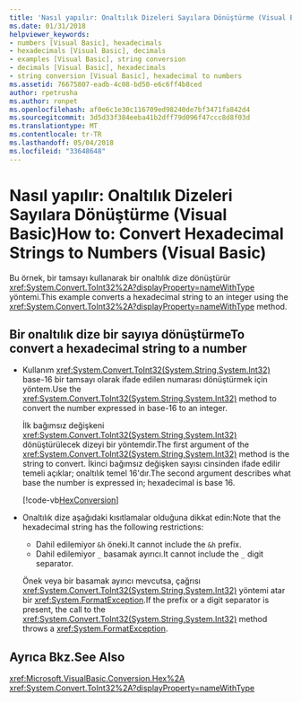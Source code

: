```yaml
---
title: 'Nasıl yapılır: Onaltılık Dizeleri Sayılara Dönüştürme (Visual Basic)'
ms.date: 01/31/2018
helpviewer_keywords:
- numbers [Visual Basic], hexadecimals
- hexadecimals [Visual Basic], decimals
- examples [Visual Basic], string conversion
- decimals [Visual Basic], hexadecimals
- string conversion [Visual Basic], hexadecimal to numbers
ms.assetid: 76675807-eadb-4c08-bd50-e6c6ff4b8ced
author: rpetrusha
ms.author: ronpet
ms.openlocfilehash: af0e6c1e30c116709ed98240de7bf3471fa842d4
ms.sourcegitcommit: 3d5d33f384eeba41b2dff79d096f47ccc8d8f03d
ms.translationtype: MT
ms.contentlocale: tr-TR
ms.lasthandoff: 05/04/2018
ms.locfileid: "33648648"
---
```

# <a name="how-to-convert-hexadecimal-strings-to-numbers-visual-basic"></a><span data-ttu-id="084df-102">Nasıl yapılır: Onaltılık Dizeleri Sayılara Dönüştürme (Visual Basic)</span><span class="sxs-lookup"><span data-stu-id="084df-102">How to: Convert Hexadecimal Strings to Numbers (Visual Basic)</span></span>
<span data-ttu-id="084df-103">Bu örnek, bir tamsayı kullanarak bir onaltılık dize dönüştürür <xref:System.Convert.ToInt32%2A?displayProperty=nameWithType> yöntemi.</span><span class="sxs-lookup"><span data-stu-id="084df-103">This example converts a hexadecimal string to an integer using the <xref:System.Convert.ToInt32%2A?displayProperty=nameWithType> method.</span></span>  
  
## <a name="to-convert-a-hexadecimal-string-to-a-number"></a><span data-ttu-id="084df-104">Bir onaltılık dize bir sayıya dönüştürme</span><span class="sxs-lookup"><span data-stu-id="084df-104">To convert a hexadecimal string to a number</span></span>  
  
-   <span data-ttu-id="084df-105">Kullanım <xref:System.Convert.ToInt32(System.String,System.Int32)> base-16 bir tamsayı olarak ifade edilen numarası dönüştürmek için yöntem.</span><span class="sxs-lookup"><span data-stu-id="084df-105">Use the <xref:System.Convert.ToInt32(System.String,System.Int32)> method to convert the number expressed in base-16 to an integer.</span></span>  
  
     <span data-ttu-id="084df-106">İlk bağımsız değişkeni <xref:System.Convert.ToInt32(System.String,System.Int32)> dönüştürülecek dizeyi bir yöntemdir.</span><span class="sxs-lookup"><span data-stu-id="084df-106">The first argument of the <xref:System.Convert.ToInt32(System.String,System.Int32)> method is the string to convert.</span></span> <span data-ttu-id="084df-107">İkinci bağımsız değişken sayısı cinsinden ifade edilir temeli açıklar; onaltılık temel 16'dır.</span><span class="sxs-lookup"><span data-stu-id="084df-107">The second argument describes what base the number is expressed in; hexadecimal is base 16.</span></span>  
  
     [!code-vb[HexConversion](../../../../visual-basic/language-reference/functions/codesnippet/VisualBasic/how-to-convert-hexadecimal-strings-to-numbers_1.vb)]  

- <span data-ttu-id="084df-108">Onaltılık dize aşağıdaki kısıtlamalar olduğuna dikkat edin:</span><span class="sxs-lookup"><span data-stu-id="084df-108">Note that the hexadecimal string has the following restrictions:</span></span>

   - <span data-ttu-id="084df-109">Dahil edilemiyor `&h` öneki.</span><span class="sxs-lookup"><span data-stu-id="084df-109">It cannot include the `&h` prefix.</span></span>
   - <span data-ttu-id="084df-110">Dahil edilemiyor `_` basamak ayırıcı.</span><span class="sxs-lookup"><span data-stu-id="084df-110">It cannot include the `_` digit separator.</span></span>

   <span data-ttu-id="084df-111">Önek veya bir basamak ayırıcı mevcutsa, çağrısı <xref:System.Convert.ToInt32(System.String,System.Int32)> yöntemi atar bir <xref:System.FormatException>.</span><span class="sxs-lookup"><span data-stu-id="084df-111">If the prefix or a digit separator is present, the call to the <xref:System.Convert.ToInt32(System.String,System.Int32)> method throws a <xref:System.FormatException>.</span></span>

## <a name="see-also"></a><span data-ttu-id="084df-112">Ayrıca Bkz.</span><span class="sxs-lookup"><span data-stu-id="084df-112">See Also</span></span>  
 <xref:Microsoft.VisualBasic.Conversion.Hex%2A>  
 <xref:System.Convert.ToInt32%2A?displayProperty=nameWithType>
